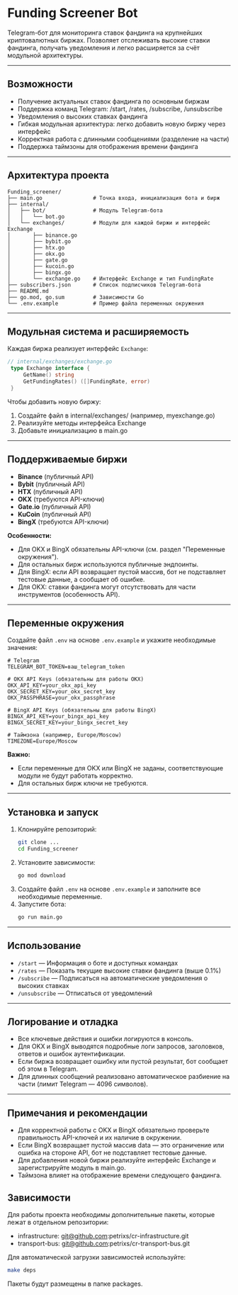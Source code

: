 # Funding Screener Bot

Telegram-бот для мониторинга ставок фандинга на крупнейших криптовалютных биржах. Позволяет отслеживать высокие ставки фандинга, получать уведомления и легко расширяется за счёт модульной архитектуры.

---

## Возможности
- Получение актуальных ставок фандинга по основным биржам
- Поддержка команд Telegram: /start, /rates, /subscribe, /unsubscribe
- Уведомления о высоких ставках фандинга
- Гибкая модульная архитектура: легко добавить новую биржу через интерфейс
- Корректная работа с длинными сообщениями (разделение на части)
- Поддержка таймзоны для отображения времени фандинга

---

## Архитектура проекта

```
Funding_screener/
├── main.go                # Точка входа, инициализация бота и бирж
├── internal/
│   ├── bot/               # Модуль Telegram-бота
│   │   └── bot.go
│   └── exchanges/         # Модули для каждой биржи и интерфейс Exchange
│       ├── binance.go
│       ├── bybit.go
│       ├── htx.go
│       ├── okx.go
│       ├── gate.go
│       ├── kucoin.go
│       ├── bingx.go
│       └── exchange.go    # Интерфейс Exchange и тип FundingRate
├── subscribers.json       # Список подписчиков Telegram-бота
├── README.md
├── go.mod, go.sum         # Зависимости Go
└── .env.example           # Пример файла переменных окружения
```

---

## Модульная система и расширяемость

Каждая биржа реализует интерфейс `Exchange`:
```go
// internal/exchanges/exchange.go
 type Exchange interface {
     GetName() string
     GetFundingRates() ([]FundingRate, error)
 }
```
Чтобы добавить новую биржу:
1. Создайте файл в internal/exchanges/ (например, myexchange.go)
2. Реализуйте методы интерфейса Exchange
3. Добавьте инициализацию в main.go

---

## Поддерживаемые биржи

- **Binance** (публичный API)
- **Bybit** (публичный API)
- **HTX** (публичный API)
- **OKX** (требуются API-ключи)
- **Gate.io** (публичный API)
- **KuCoin** (публичный API)
- **BingX** (требуются API-ключи)

**Особенности:**
- Для OKX и BingX обязательны API-ключи (см. раздел "Переменные окружения").
- Для остальных бирж используются публичные эндпоинты.
- Для BingX: если API возвращает пустой массив, бот не подставляет тестовые данные, а сообщает об ошибке.
- Для OKX: ставки фандинга могут отсутствовать для части инструментов (особенность API).

---

## Переменные окружения

Создайте файл `.env` на основе `.env.example` и укажите необходимые значения:

```
# Telegram
TELEGRAM_BOT_TOKEN=ваш_telegram_token

# OKX API Keys (обязательны для работы OKX)
OKX_API_KEY=your_okx_api_key
OKX_SECRET_KEY=your_okx_secret_key
OKX_PASSPHRASE=your_okx_passphrase

# BingX API Keys (обязательны для работы BingX)
BINGX_API_KEY=your_bingx_api_key
BINGX_SECRET_KEY=your_bingx_secret_key

# Таймзона (например, Europe/Moscow)
TIMEZONE=Europe/Moscow
```

**Важно:**
- Если переменные для OKX или BingX не заданы, соответствующие модули не будут работать корректно.
- Для остальных бирж ключи не требуются.

---

## Установка и запуск

1. Клонируйте репозиторий:
   ```bash
   git clone ...
   cd Funding_screener
   ```
2. Установите зависимости:
   ```bash
   go mod download
   ```
3. Создайте файл `.env` на основе `.env.example` и заполните все необходимые переменные.
4. Запустите бота:
   ```bash
   go run main.go
   ```

---

## Использование

- `/start` — Информация о боте и доступных командах
- `/rates` — Показать текущие высокие ставки фандинга (выше 0.1%)
- `/subscribe` — Подписаться на автоматические уведомления о высоких ставках
- `/unsubscribe` — Отписаться от уведомлений

---

## Логирование и отладка

- Все ключевые действия и ошибки логируются в консоль.
- Для OKX и BingX выводятся подробные логи запросов, заголовков, ответов и ошибок аутентификации.
- Если биржа возвращает ошибку или пустой результат, бот сообщает об этом в Telegram.
- Для длинных сообщений реализовано автоматическое разбиение на части (лимит Telegram — 4096 символов).

---

## Примечания и рекомендации

- Для корректной работы с OKX и BingX обязательно проверьте правильность API-ключей и их наличие в окружении.
- Если BingX возвращает пустой массив data — это ограничение или ошибка на стороне API, бот не подставляет тестовые данные.
- Для добавления новой биржи реализуйте интерфейс Exchange и зарегистрируйте модуль в main.go.
- Таймзона влияет на отображение времени следующего фандинга.


## Зависимости

Для работы проекта необходимы дополнительные пакеты, которые лежат в отдельном репозитории:
- infrastructure: git@github.com:petrixs/cr-infrastructure.git
- transport-bus: git@github.com:petrixs/cr-transport-bus.git

Для автоматической загрузки зависимостей используйте:

```sh
make deps
```

Пакеты будут размещены в папке packages. 